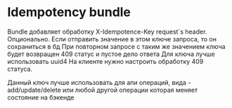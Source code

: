Idempotency bundle
===

Bundle добавляет обработку X-Idempotence-Key request`s header.
Опционально.
Если отправить значение в этом ключе запроса, то он сохраниться в бд
При повторном запросе с таким же значением ключа будет возвращен 409 статус и пустое дело ответа
Для ключа лучше использовать uuid4
На клиенте нужно настроить обработку 409 статуса.

Данный ключ лучше использовать для апи операций, вида - add/update/delete или любой другой операции которая меняет состояние на бэкенде
